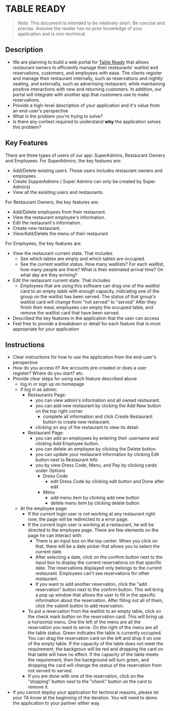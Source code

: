 # TABLE READY

> _Note:_ This document is intended to be relatively short. Be concise and precise. Assume the reader has no prior knowledge of your application and is non-technical. 

## Description 
 * We are planning to build a web portal for [Table Ready](http://www.tableready.net) that allows restaurant owners to efficiently manage their restaurants’ waitlist and reservations, customers, and employees with ease. The clients register and manage their restaurant internally, such as reservations and nightly seating, and externally, such as advertising restaurant, while maintaining positive interactions with new and returning customers. In addition, our portal will integrate with another app that customers use to make reservations. 
 * Provide a high-level description of your application and it's value from an end-user's perspective
 * What is the problem you're trying to solve?
 * Is there any context required to understand **why** the application solves this problem?

## Key Features
There are three types of users of our app: SuperAdmins, Restaurant Owners and Employees.
For SuperAdmins, the key features are:
 * Add/Delete existing users. Those users includes restaurant owners and employees.
 * Create SupperAdmins ( Super Admins can only be created by Super Admins)
 * View all the exisiting users and restaurants.

For Restaurant Owners, the key features are:
 * Add/Delete employees from their restaurant.
 * View the restaurant employee's information.
 * Edit the restaurant's information.
 * Create new restaurant.
 * View/Add/Delete the menu of their restaurant

For Employees, the key features are:
 * View the restaurant current state. That includes
	 * See which tables are empty and which tables are occupied.
	 * See the current waitlist status. How many waitlists? For each waitlist, how many people are there? What is their estimated arrival time? On what day are they arriving? 
* Edit the restaurant current state. That includes
	* Employees that are using this software can drag one of the waitlist card to an empty table with enough capacity, indicating one of the group on the waitlist has been served. The status of that group's waitlist card will change from "not served" to "served" After they finish their meal, employees can empty the occupied table, and remove the waitlist card that have been served. 
 * Described the key features in the application that the user can access
 * Feel free to provide a breakdown or detail for each feature that is most appropriate for your application

## Instructions
 * Clear instructions for how to use the application from the end-user's perspective
 * How do you access it? Are accounts pre-created or does a user register? Where do you start? etc. 
 * Provide clear steps for using each feature described above
    - log in or sign up on homepage
    - if log in as admin: 
        - Restaurants Page:
            - you can view admin's information and all owned restaurant.
            - you can add new restaurant by clicking the Add New button on the top right corner
                * complete all information and click Create Restaurant button to create new restaurant.
            - clicking on any of the restaurant to view its detail.
        - Restaurant Page:
            * you can add an employees by entering their username and clicking Add Employee button.
            * you can delete an employee by clicking the Delete button.
            * you can update your restaurant information by clicking Edit button next to Restaurant Info
            * you by view Dress Code, Menu, and Pay by clicking cards under Options
                - Dress Code
                    *  edit Dress Code by clicking edit button and Done after edit
                - Menu
                    * add menu item by clicking add new button
                    * delete menu item by clicking delete button
	- At the employee page:
		- If the current login user is not working at any restaurant right now, the page will be redirected to a error page.
		- If the current login user is working at a restaurant, he will be directed to the employee page. There are few elements on the page he can interact with:
			* There is an input box on the top center. When you click on that, there will be a date picker that allows you to select the current date.
			* After selecting a date, click on the confirm button next to the input box to display the current reservations on that specific date. The reservations displayed only belongs to the current restaurant. Employees can't see reservations for other restaurant.
            * If you want to add another reservation, click the "add reservation" button next to the confirm button. This will bring a pop up window that allows the user to fill in the specific information about the reservation. After filling out all of them, click the submit button to add reservation.
        - To put a reservation from the waitlist to an empty table, click on the check mark button on the reservation card. This will bring up a horizontal menu. One the left of the menu are all the reservation you want to serve. On the right of the menu are all the table status. Green indicates the table is currently occupied. You can drag the reservation card on the left and drop it on one of the empty table. If the capacity of the table does not meet the requirement, the backgroun will be red and dropping the card on that table will have no effect. If the capacity of the table meets the requirement, then the background will turn green, and dropping the card will change the status of the reservation from not served to served.
        - If you are done with one of the reservation, click on the "stopping" button next to the "check" button on the card to remove it.
 * If you cannot deploy your application for technical reasons, please let your TA know at the beginning of the iteration. You will need to demo the application to your partner either way.
